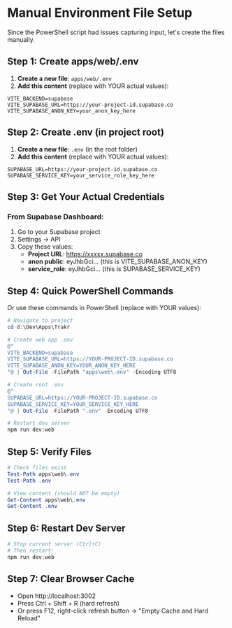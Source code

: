 # Manual Environment File Setup

Since the PowerShell script had issues capturing input, let's create the files manually.

## Step 1: Create apps/web/.env

1. **Create a new file**: `apps/web/.env`
2. **Add this content** (replace with YOUR actual values):

```
VITE_BACKEND=supabase
VITE_SUPABASE_URL=https://your-project-id.supabase.co
VITE_SUPABASE_ANON_KEY=your_anon_key_here
```

## Step 2: Create .env (in project root)

1. **Create a new file**: `.env` (in the root folder)
2. **Add this content** (replace with YOUR actual values):

```
SUPABASE_URL=https://your-project-id.supabase.co
SUPABASE_SERVICE_KEY=your_service_role_key_here
```

## Step 3: Get Your Actual Credentials

### From Supabase Dashboard:
1. Go to your Supabase project
2. Settings → API
3. Copy these values:
   - **Project URL**: https://xxxxx.supabase.co
   - **anon public**: eyJhbGci... (this is VITE_SUPABASE_ANON_KEY)
   - **service_role**: eyJhbGci... (this is SUPABASE_SERVICE_KEY)

## Step 4: Quick PowerShell Commands

Or use these commands in PowerShell (replace with YOUR values):

```powershell
# Navigate to project
cd d:\Dev\Apps\Trakr

# Create web app .env
@"
VITE_BACKEND=supabase
VITE_SUPABASE_URL=https://YOUR-PROJECT-ID.supabase.co
VITE_SUPABASE_ANON_KEY=YOUR_ANON_KEY_HERE
"@ | Out-File -FilePath "apps\web\.env" -Encoding UTF8

# Create root .env
@"
SUPABASE_URL=https://YOUR-PROJECT-ID.supabase.co
SUPABASE_SERVICE_KEY=YOUR_SERVICE_KEY_HERE
"@ | Out-File -FilePath ".env" -Encoding UTF8

# Restart dev server
npm run dev:web
```

## Step 5: Verify Files

```powershell
# Check files exist
Test-Path apps\web\.env
Test-Path .env

# View content (should NOT be empty)
Get-Content apps\web\.env
Get-Content .env
```

## Step 6: Restart Dev Server

```powershell
# Stop current server (Ctrl+C)
# Then restart:
npm run dev:web
```

## Step 7: Clear Browser Cache

- Open http://localhost:3002
- Press Ctrl + Shift + R (hard refresh)
- Or press F12, right-click refresh button → "Empty Cache and Hard Reload"
